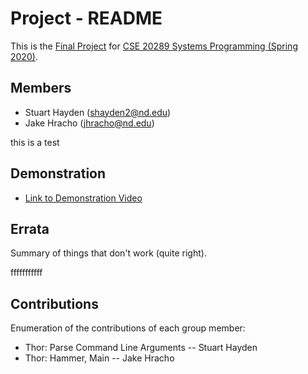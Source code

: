 # Project - README

This is the [Final Project] for [CSE 20289 Systems Programming (Spring 2020)].

## Members

- Stuart Hayden (shayden2@nd.edu)
- Jake Hracho   (jhracho@nd.edu)

this is a test

## Demonstration

- [Link to Demonstration Video]()

## Errata

Summary of things that don't work (quite right).

fffffffffff

## Contributions

Enumeration of the contributions of each group member:

- Thor:	Parse Command Line Arguments --			Stuart Hayden
- Thor:	Hammer, Main -- 						Jake Hracho



[Final Project]: https://www3.nd.edu/~pbui/teaching/cse.20289.sp20/project.html
[CSE 20289 Systems Programming (Spring 2020)]: https://www3.nd.edu/~pbui/teaching/cse.20289.sp20/
